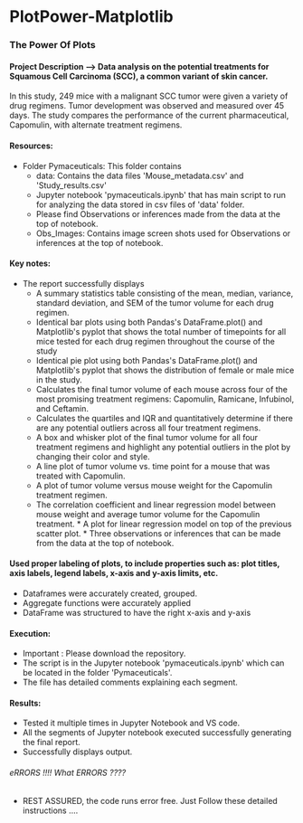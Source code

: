 # PlotPower-Matplotlib
### The Power Of Plots
#### Project Description --> Data analysis on the potential treatments for Squamous Cell Carcinoma (SCC), a common variant of skin cancer.
In this study, 249 mice with a malignant SCC tumor were given a variety of drug regimens. Tumor development was observed and measured over 45 days. The study compares the performance of the current pharmaceutical, Capomulin, with alternate treatment regimens. 

#### Resources:
   * Folder Pymaceuticals: This folder contains 
      * data: Contains the data files 'Mouse_metadata.csv' and 'Study_results.csv'
      * Jupyter notebook 'pymaceuticals.ipynb' that has main script to run for analyzing the data stored in csv files of 'data' folder.
      * Please find Observations or inferences made from the data at the top of notebook.
      * Obs_Images: Contains image screen shots used for Observations or inferences at the top of notebook.
#### Key notes:
   * The report successfully displays 
      * A summary statistics table consisting of the mean, median, variance, standard deviation, and SEM of the tumor volume for each drug regimen.
      * Identical bar plots using both Pandas's DataFrame.plot() and Matplotlib's pyplot that shows the total number of timepoints for all mice tested for each drug regimen throughout the course of the study
      * Identical pie plot using both Pandas's DataFrame.plot() and Matplotlib's pyplot that shows the distribution of female or male mice in the study.
	  * Calculates the final tumor volume of each mouse across four of the most promising treatment regimens: Capomulin, Ramicane, Infubinol, and Ceftamin.      
	  * Calculates the quartiles and IQR and quantitatively determine if there are any potential outliers across all four treatment regimens.      
	  * A box and whisker plot of the final tumor volume for all four treatment regimens and highlight any potential outliers in the plot by changing their color and style.
      * A line plot of tumor volume vs. time point for a mouse that was treated with Capomulin.
      * A plot of tumor volume versus mouse weight for the Capomulin treatment regimen.
      * The correlation coefficient and linear regression model between mouse weight and average tumor volume for the Capomulin treatment. 
	* A plot for linear regression model on top of the previous scatter plot.
	* Three observations or inferences that can be made from the data at the top of notebook.
 
#### Used proper labeling of plots, to include properties such as: plot titles, axis labels, legend labels, x-axis and y-axis limits, etc.
   * Dataframes were accurately created, grouped.
   * Aggregate functions were accurately applied
   * DataFrame was structured to have the right x-axis and y-axis

#### Execution:
  * Important : Please download the repository.
  * The script is in the Jupyter notebook 'pymaceuticals.ipynb' which can be located in the folder 'Pymaceuticals'.
  * The file has detailed comments explaining each segment.
    
#### Results:
   * Tested it multiple times in Jupyter Notebook and VS code.
   * All the segments of Jupyter notebook executed successfully generating the final report.
   * Successfully displays output.

###### eRRORS !!!! What ERRORS ????
* REST ASSURED, the code runs error free. Just Follow these detailed instructions ....


